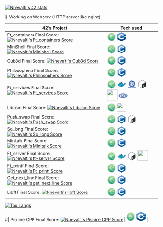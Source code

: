 [![Nnevalti's 42 stats](https://badge42.herokuapp.com/api/stats/vdescham?privacyEmail=true)](https://github.com/JaeSeoKim/badge42)

🔭 Working on Webserv (HTTP server like nginx)

| 42's Project | Tech used |
| ------- | ------ |
| Ft_containers Final Score: [![Nnevalti's Ft_containers Score](https://badge42.herokuapp.com/api/project/vdescham/ft_containers)](https://github.com/Nnevalti/ft_containers) | <img src="https://github.com/nnevalti/nnevalti/blob/main/atom-original.svg" width="30" height="30"> <img src="https://github.com/nnevalti/nnevalti/blob/main/C%2B%2B_original.svg" width="30" height="30"> |
| MiniShell Final Score: [![Nnevalti's Minishell Score](https://badge42.herokuapp.com/api/project/vdescham/minishell)](https://github.com/Nnevalti/MiniShell_42) | <img src="https://github.com/nnevalti/nnevalti/blob/main/atom-original.svg" width="30" height="30"> <img src="https://github.com/nnevalti/nnevalti/blob/main/c-original.svg" width="30" height="30"> |
| Cub3d Final Score: [![Nnevalti's Cub3d Score](https://badge42.herokuapp.com/api/project/vdescham/cub3d)](https://github.com/Nnevalti/Cub3D) | <img src="https://github.com/nnevalti/nnevalti/blob/main/atom-original.svg" width="30" height="30"> <img src="https://github.com/nnevalti/nnevalti/blob/main/c-original.svg" width="30" height="30"> |
| Philosophers Final Score: [![Nnevalti's Philosophers Score](https://badge42.herokuapp.com/api/project/vdescham/Philosophers)](https://github.com/nnevalti/Philosophers)| <img src="https://github.com/nnevalti/nnevalti/blob/main/atom-original.svg" width="30" height="30"> <img src="https://github.com/nnevalti/nnevalti/blob/main/c-original.svg" width="30" height="30"> |
| Ft_services Final Score: [![Nnevalti's Ft_services Score](https://badge42.herokuapp.com/api/project/vdescham/ft_services)](https://github.com/Nnevalti/ft_services)| <img src="https://github.com/nnevalti/nnevalti/blob/main/atom-original.svg" width="30" height="30"> <img src="https://github.com/nnevalti/nnevalti/blob/main/docker-original.svg" width="30" height="30"> <img src="https://github.com/nnevalti/nnevalti/blob/main/kubernetes-original.svg" width="30" height="30"> <img src="https://github.com/nnevalti/nnevalti/blob/main/bash-original.svg" width="30" height="30"> <img src="https://cdn.freebiesupply.com/logos/large/2x/ssh-logo-png-transparent.png" width="35" height="35"> <img src="https://github.com/devicons/devicon/blob/master/icons/php/php-plain.svg" width="30" height="30"> |
| Libasm Final Score: [![Nnevalti's Libasm Score](https://badge42.herokuapp.com/api/project/vdescham/libasm)](https://github.com/Nnevalti/libasm) | <img src="https://github.com/nnevalti/nnevalti/blob/main/atom-original.svg" width="30" height="30"> <img src="https://i.pinimg.com/originals/8c/b1/8c/8cb18c72082d13eb581cf6d452e8e266.png" width="30" height="30"> |
| Push_swap Final Score: [![Nnevalti's Push_swap Score](https://badge42.herokuapp.com/api/project/vdescham/push_swap)](https://github.com/nnevalti/push_swap) | <img src="https://github.com/nnevalti/nnevalti/blob/main/atom-original.svg" width="30" height="30"> <img src="https://github.com/nnevalti/nnevalti/blob/main/c-original.svg" width="30" height="30"> <img src="https://github.com/nnevalti/nnevalti/blob/main/bash-original.svg" width="30" height="30"> |
| So_long Final Score: [![Nnevalti's So_long Score](https://badge42.herokuapp.com/api/project/vdescham/so_long)](https://github.com/Nnevalti/so_long) | <img src="https://github.com/nnevalti/nnevalti/blob/main/atom-original.svg" width="30" height="30"> <img src="https://github.com/nnevalti/nnevalti/blob/main/c-original.svg" width="30" height="30"> |
| Minitalk Final Score: [![Nnevalti's Minitalk Score](https://badge42.herokuapp.com/api/project/vdescham/minitalk)](https://github.com/nnevalti/minitalk) | <img src="https://github.com/nnevalti/nnevalti/blob/main/atom-original.svg" width="30" height="30"> <img src="https://github.com/nnevalti/nnevalti/blob/main/c-original.svg" width="30" height="30"> |
| Ft_server Final Score: [![Nnevalti's ft-server Score](https://badge42.herokuapp.com/api/project/vdescham/ft_server)](https://github.com/nnevalti/ft-server) | <img src="https://github.com/nnevalti/nnevalti/blob/main/atom-original.svg" width="30" height="30"> <img src="https://github.com/nnevalti/nnevalti/blob/main/docker-original.svg" width="30" height="30"> <img src="https://github.com/nnevalti/nnevalti/blob/main/bash-original.svg" width="30" height="30"> <img src="https://cdn.freebiesupply.com/logos/large/2x/ssh-logo-png-transparent.png" width="35" height="35"> |
| Ft_printf Final Score: [![Nnevalti's Ft_printf Score](https://badge42.herokuapp.com/api/project/vdescham/ft_printf)](https://github.com/nnevalti/ft_printf) | <img src="https://github.com/nnevalti/nnevalti/blob/main/atom-original.svg" width="30" height="30"> <img src="https://github.com/nnevalti/nnevalti/blob/main/c-original.svg" width="30" height="30"> |
| Get_next_line Final Score: [![Nnevalti's get_next_line Score](https://badge42.herokuapp.com/api/project/vdescham/get_next_line)](https://github.com/nnevalti/get_next_line) | <img src="https://github.com/nnevalti/nnevalti/blob/main/atom-original.svg" width="30" height="30"> <img src="https://github.com/nnevalti/nnevalti/blob/main/c-original.svg" width="30" height="30"> |
| Libft Final Score: [![Nnevalti's libft Score](https://badge42.herokuapp.com/api/project/vdescham/Libft)](https://github.com/nnevalti/libft) | <img src="https://github.com/nnevalti/nnevalti/blob/main/atom-original.svg" width="30" height="30"> <img src="https://github.com/nnevalti/nnevalti/blob/main/c-original.svg" width="30" height="30"> |

[![Top Langs](https://github-readme-stats.vercel.app/api/top-langs/?username=nnevalti&layout=compact&theme=radical)](https://github.com/anuraghazra/github-readme-stats)

#| Piscine CPP Final Score: [![Nnevalti's Piscine CPP Score](https://badge42.herokuapp.com/api/project/vdescham/cpp)](https://github.com/Nnevalti/CPP)| <img src="https://github.com/nnevalti/nnevalti/blob/main/atom-original.svg" width="30" height="30"> <img src="https://github.com/nnevalti/nnevalti/blob/main/C%2B%2B_original.svg" width="30" height="30"> |
